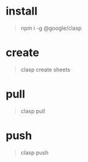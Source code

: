 # install
> npm i -g @google/clasp

# create
> clasp create
> sheets

# pull
> clasp pull

# push
> clasp push
